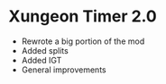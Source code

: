  # Xungeon Timer 2.0
- Rewrote a big portion of the mod
- Added splits
- Added IGT
- General improvements